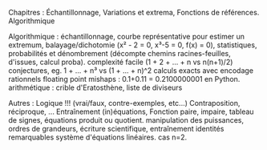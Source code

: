 Chapitres : 
	Échantillonnage, 
	Variations et extrema, 
	Fonctions de références.
	Algorithmique

Algorithmique : 
	échantillonnage,
	courbe représentative pour estimer un extremum,
	balayage/dichotomie (x² - 2 = 0, x³-5 = 0, f(x) = 0),
	statistiques, 
	probabilités et dénombrement (décompte chemins racines-feuilles, d'issues, calcul proba).
	complexité facile (1 + 2 + ... + n vs n(n+1)/2)
	conjectures, eg. 1 + ... + n³ vs (1 + ... + n)^2
	calculs exacts avec encodage rationnels
	floating point mishaps : 0.1+0.11 = 0.2100000001 en Python.
	arithmétique : crible d'Eratosthène, liste de diviseurs


Autres : 
	Logique !!! (vrai/faux, contre-exemples, etc...)
   	Contraposition, réciproque, ...
	Entraînement (in)équations,
	Fonction paire, impaire,
	tableau de signes, équations produit ou quotient.
	manipulation des puissances,
	ordres de grandeurs,
	écriture scientifique,
	entraînement identités remarquables
	système d'équations linéaires. cas n=2.
